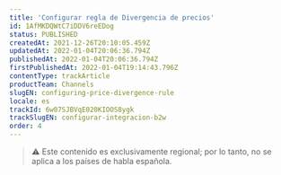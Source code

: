 ```yaml
---
title: 'Configurar regla de Divergencia de precios'
id: 1AfMKDQWtC7iDDV6reEDog
status: PUBLISHED
createdAt: 2021-12-26T20:10:05.459Z
updatedAt: 2022-01-04T20:06:36.794Z
publishedAt: 2022-01-04T20:06:36.794Z
firstPublishedAt: 2022-01-04T19:14:43.796Z
contentType: trackArticle
productTeam: Channels
slugEN: configuring-price-divergence-rule
locale: es
trackId: 6w07SJBVqE020KIOOS8ygk
trackSlugEN: configurar-integracion-b2w
order: 4
---
```


> ⚠️ Este contenido es exclusivamente regional; por lo tanto, no se aplica a los países de habla española.

